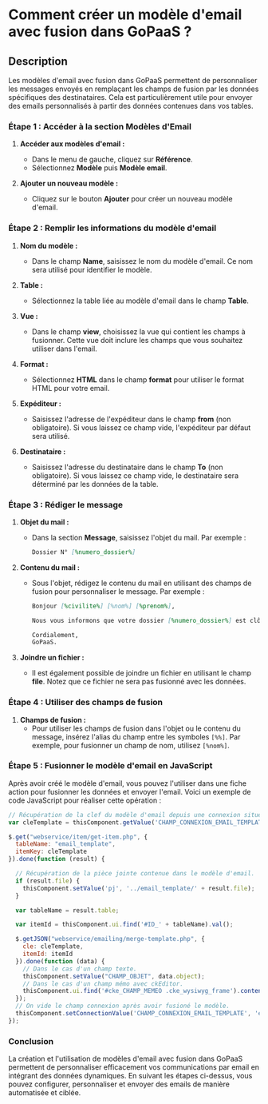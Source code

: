 # Comment créer un modèle d'email avec fusion dans GoPaaS ?

## Description

Les modèles d'email avec fusion dans GoPaaS permettent de personnaliser les messages envoyés en remplaçant les champs de fusion par les données spécifiques des destinataires. Cela est particulièrement utile pour envoyer des emails personnalisés à partir des données contenues dans vos tables.

### Étape 1 : Accéder à la section Modèles d'Email

1. **Accéder aux modèles d'email :**
   - Dans le menu de gauche, cliquez sur **Référence**.
   - Sélectionnez **Modèle** puis **Modèle email**.

2. **Ajouter un nouveau modèle :**
   - Cliquez sur le bouton **Ajouter** pour créer un nouveau modèle d'email.

### Étape 2 : Remplir les informations du modèle d'email

1. **Nom du modèle :**
   - Dans le champ **Name**, saisissez le nom du modèle d'email. Ce nom sera utilisé pour identifier le modèle.

2. **Table :**
   - Sélectionnez la table liée au modèle d'email dans le champ **Table**.

3. **Vue :**
   - Dans le champ **view**, choisissez la vue qui contient les champs à fusionner. Cette vue doit inclure les champs que vous souhaitez utiliser dans l'email.

4. **Format :**
   - Sélectionnez **HTML** dans le champ **format** pour utiliser le format HTML pour votre email.

5. **Expéditeur :**
   - Saisissez l'adresse de l'expéditeur dans le champ **from** (non obligatoire). Si vous laissez ce champ vide, l'expéditeur par défaut sera utilisé.

6. **Destinataire :**
   - Saisissez l'adresse du destinataire dans le champ **To** (non obligatoire). Si vous laissez ce champ vide, le destinataire sera déterminé par les données de la table.

### Étape 3 : Rédiger le message

1. **Objet du mail :**
   - Dans la section **Message**, saisissez l'objet du mail. Par exemple :
     ```markdown
     Dossier N° [%numero_dossier%]
     ```

2. **Contenu du mail :**
   - Sous l'objet, rédigez le contenu du mail en utilisant des champs de fusion pour personnaliser le message. Par exemple :
     ```markdown
     Bonjour [%civilite%] [%nom%] [%prenom%],

     Nous vous informons que votre dossier [%numero_dossier%] est clôturé.

     Cordialement,
     GoPaaS.
     ```

3. **Joindre un fichier :**
   - Il est également possible de joindre un fichier en utilisant le champ **file**. Notez que ce fichier ne sera pas fusionné avec les données.

### Étape 4 : Utiliser des champs de fusion

1. **Champs de fusion :**
   - Pour utiliser les champs de fusion dans l'objet ou le contenu du message, insérez l'alias du champ entre les symboles `[%%]`. Par exemple, pour fusionner un champ de nom, utilisez `[%nom%]`.

### Étape 5 : Fusionner le modèle d'email en JavaScript

Après avoir créé le modèle d'email, vous pouvez l'utiliser dans une fiche action pour fusionner les données et envoyer l'email. Voici un exemple de code JavaScript pour réaliser cette opération :

```javascript
// Récupération de la clef du modèle d'email depuis une connexion située sur la fiche action.
var cleTemplate = thisComponent.getValue('CHAMP_CONNEXION_EMAIL_TEMPLATE');

$.get("webservice/item/get-item.php", {
  tableName: "email_template",
  itemKey: cleTemplate
}).done(function (result) {

  // Récupération de la pièce jointe contenue dans le modèle d'email.
  if (result.file) {
    thisComponent.setValue('pj', '../email_template/' + result.file);
  }

  var tableName = result.table;

  var itemId = thisComponent.ui.find('#ID_' + tableName).val();

  $.getJSON("webservice/emailing/merge-template.php", {
    cle: cleTemplate,
    itemId: itemId
  }).done(function (data) {
    // Dans le cas d'un champ texte.
    thisComponent.setValue("CHAMP_OBJET", data.object);
    // Dans le cas d'un champ mémo avec ckEditor.
    thisComponent.ui.find('#cke_CHAMP_MEMEO .cke_wysiwyg_frame').contents().find("html >body").html(data.message);
  });
  // On vide le champ connexion après avoir fusioné le modèle.
  thisComponent.setConnectionValue('CHAMP_CONNEXION_EMAIL_TEMPLATE', 'email_template', "");
});
```

### Conclusion

La création et l'utilisation de modèles d'email avec fusion dans GoPaaS permettent de personnaliser efficacement vos communications par email en intégrant des données dynamiques. En suivant les étapes ci-dessus, vous pouvez configurer, personnaliser et envoyer des emails de manière automatisée et ciblée.
